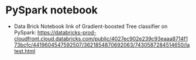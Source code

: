 # PySpark notebook

* Data Brick Notebook link of Gradient-boosted Tree classifier on PySpark:
  https://databricks-prod-cloudfront.cloud.databricks.com/public/4027ec902e239c93eaaa8714f173bcfc/4419604547592507/3621854870692063/7430587284514650/latest.html
